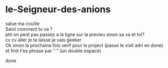 # le-Seigneur-des-anions
salue ma couille  
Salut comment tu va ?  
ptn on peut pas passez a la ligne sur la previeu sinon sa va et toi?  
cv cv aller je te laisse je vais geeker  
Ok sinon la prochaine fois verif pour le project (passe le visit adri en done) et finit t'es phrase par "  " (un double espace)  

done  
